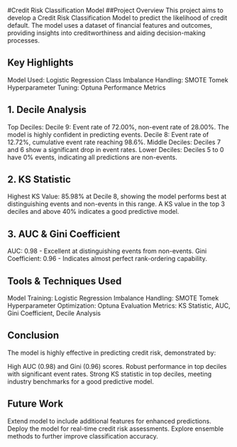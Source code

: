 #Credit Risk Classification Model
##Project Overview
This project aims to develop a Credit Risk Classification Model to predict the likelihood of credit default. The model uses a dataset of financial features and outcomes, providing insights into creditworthiness and aiding decision-making processes.

## Key Highlights
Model Used: Logistic Regression
Class Imbalance Handling: SMOTE Tomek
Hyperparameter Tuning: Optuna
Performance Metrics
## 1. Decile Analysis
Top Deciles:
Decile 9: Event rate of 72.00%, non-event rate of 28.00%. The model is highly confident in predicting events.
Decile 8: Event rate of 12.72%, cumulative event rate reaching 98.6%.
Middle Deciles:
Deciles 7 and 6 show a significant drop in event rates.
Lower Deciles:
Deciles 5 to 0 have 0% events, indicating all predictions are non-events.
## 2. KS Statistic
Highest KS Value: 85.98% at Decile 8, showing the model performs best at distinguishing events and non-events in this range.
A KS value in the top 3 deciles and above 40% indicates a good predictive model.
## 3. AUC & Gini Coefficient
AUC: 0.98 - Excellent at distinguishing events from non-events.
Gini Coefficient: 0.96 - Indicates almost perfect rank-ordering capability.
## Tools & Techniques Used
Model Training: Logistic Regression
Imbalance Handling: SMOTE Tomek
Hyperparameter Optimization: Optuna
Evaluation Metrics: KS Statistic, AUC, Gini Coefficient, Decile Analysis
## Conclusion
The model is highly effective in predicting credit risk, demonstrated by:

High AUC (0.98) and Gini (0.96) scores.
Robust performance in top deciles with significant event rates.
Strong KS statistic in top deciles, meeting industry benchmarks for a good predictive model.

## Future Work
Extend model to include additional features for enhanced predictions.
Deploy the model for real-time credit risk assessments.
Explore ensemble methods to further improve classification accuracy.
